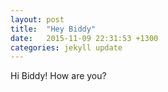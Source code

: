 ```yaml
---
layout: post
title:  "Hey Biddy"
date:   2015-11-09 22:31:53 +1300
categories: jekyll update
---
```


Hi Biddy! How are you?